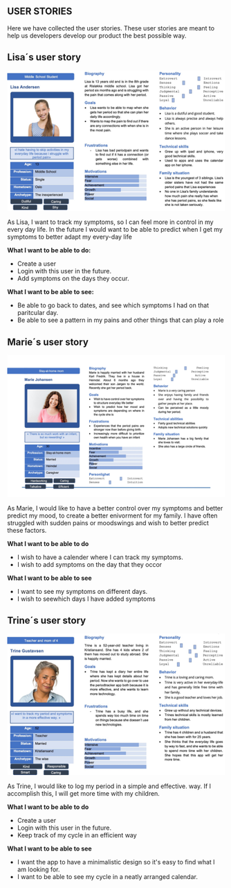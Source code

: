 
## <strong> USER STORIES </strong>

Here we have collected the user stories. These user stories are meant to help us developers develop our product the best possible way. 

## <strong>Lisa´s user story </strong>

![Lisa](/docs/images/LisaAndersen.jpeg)

As Lisa, I want to track my symptoms, so I can feel more in control in my every day life. In the future I would want to be able to predict when I get my symptoms to better adapt my every-day life

<strong> What I want to be able to do: </strong>
- Create a user
- Login with this user in the future.
- Add symptoms on the days they occur.

<strong> What I want to be able to see: </strong>
- Be able to go back to dates, and see which symptoms I had on that paritcular day.
- Be able to see a pattern in my pains and other things that can play a role


## <strong> Marie´s user story </strong>

![Marie](/docs/images/MarieJohansen.png)

As Marie, I would like to have a better control over my symptoms and better predict my mood, to create a better enivorment for my family. I have often struggled with sudden pains or moodswings and wish to better predict these factors. 

<strong> What I want to be able to do </strong>
- I wish to have a calender where I can track my symptoms.
- I wish to add symptoms on the day that they occor 

<strong> What I want to be able to see </strong>
- I want to see my symptoms on different days.
- I wish to seewhich days I have added symptoms


## <strong> Trine´s user story </strong>

![Trine](/docs/images/TrineGustavsen.jpeg)

As Trine, I would like to log my period in a simple and effective. way. If I accomplish this, I will get more time with my children.

<strong> What I want to be able to do </strong>
- Create a user
- Login with this user in the future.
- Keep track of my cycle in an efficient way

<strong> What I want to be able to see </strong>
- I want the app to have a minimalistic design so it's easy to find what I am looking for.
- I want to be able to see my cycle in a neatly arranged calendar.